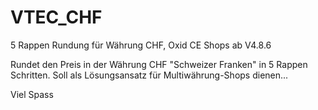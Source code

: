 VTEC_CHF
========

5 Rappen Rundung für Währung CHF, Oxid CE Shops ab V4.8.6

Rundet den Preis in der Währung CHF "Schweizer Franken" in 5 Rappen Schritten. Soll als Lösungsansatz für Multiwährung-Shops dienen...

Viel Spass
